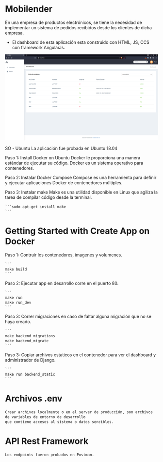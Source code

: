 # Mobilender
En una empresa de productos electrónicos, se tiene la necesidad de implementar un sistema de pedidos recibidos desde los clientes de dicha empresa.
* El dashboard de esta aplicación esta construido con HTML, JS, CCS con framework AngularJs.

![alt picture](https://github.com/thomgonzalez/mobilender/blob/main/docs/images/Dashboard.png)

SO - Ubuntu
    La aplicación fue probada en Ubuntu 18.04
    
Paso 1: Install Docker on Ubuntu
    Docker le proporciona una manera estándar de ejecutar su código. Docker es un sistema operativo para contenedores.
    
Paso 2: Instalar Docker Compose
    Compose es una herramienta para definir y ejecutar aplicaciones Docker de contenedores múltiples.
    
Paso 3: Instalar make
    Make es una utilidad disponible en Linux que agiliza la tarea de compilar código desde la terminal.
    
    ```sudo apt-get install make
    ```

# Getting Started with Create App on Docker

Paso 1: Contruir los contenedores, imagenes y volumenes.
    
    ```
    make build
    ```
Paso 2: Ejecutar app en desarrollo corre en el puerto 80.
    
    ```
    make run
    make run_dev
    ```
Paso 3:  Correr migraciones en caso de faltar alguna migración que no se haya creado.
    
    ```
    make backend_migrations
    make backend_migrate
    ```

Paso 3:  Copiar archivos estaticos en el contenedor para ver el dashboard y administrador de Django.
    
    ```
    make run backend_static
    ```
   
# Archivos .env
    Crear archivos localmente o en el server de producción, son archivos de variables de entorno de desarrollo
    que contiene accesos al sistema o datos sencibles.

# API Rest Framework
    Los endpoints fueron probados en Postman.
